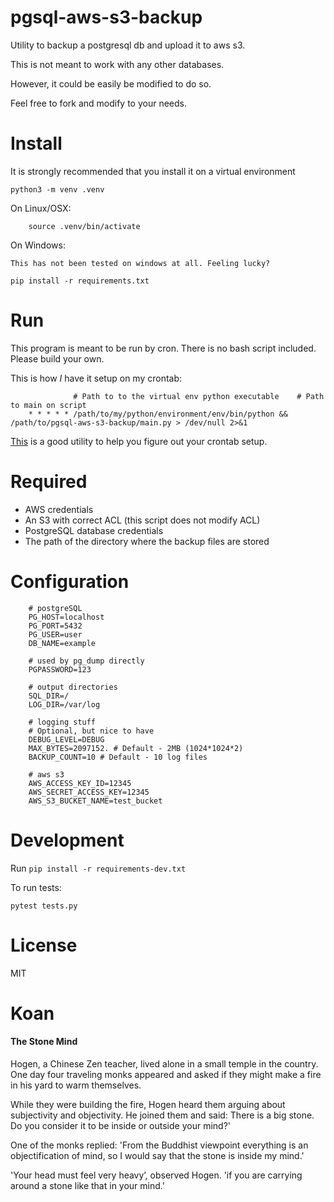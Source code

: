 # pgsql-aws-s3-backup
Utility to backup a postgresql db and upload it to aws s3.

This is not meant to work with any other databases.

However, it could be easily be modified to do so.

Feel free to fork and modify to your needs.


# Install

It is strongly recommended that you install it on a virtual environment

`python3 -m venv .venv`

On Linux/OSX:

		source .venv/bin/activate

On Windows:

    This has not been tested on windows at all. Feeling lucky?

`pip install -r requirements.txt`


# Run

This program is meant to be run by cron.
There is no bash script included. Please build your own.

This is how *I* have it setup on my crontab:

    
		          # Path to to the virtual env python executable    # Path to main on script
		* * * * * /path/to/my/python/environment/env/bin/python && /path/to/pgsql-aws-s3-backup/main.py > /dev/null 2>&1

[This](https://crontab.guru/) is a good utility to help you figure out your crontab setup.

# Required

- AWS credentials
- An S3 with correct ACL (this script does not modify ACL)
- PostgreSQL database credentials
- The path of the directory where the backup files are stored


# Configuration


		
		# postgreSQL
		PG_HOST=localhost
		PG_PORT=5432
		PG_USER=user
		DB_NAME=example
		
		# used by pg_dump directly
		PGPASSWORD=123
		
		# output directories
		SQL_DIR=/
		LOG_DIR=/var/log
		
		# logging stuff
		# Optional, but nice to have
		DEBUG_LEVEL=DEBUG
		MAX_BYTES=2097152. # Default - 2MB (1024*1024*2)
		BACKUP_COUNT=10 # Default - 10 log files
		
		# aws s3
		AWS_ACCESS_KEY_ID=12345
		AWS_SECRET_ACCESS_KEY=12345
		AWS_S3_BUCKET_NAME=test_bucket
		



# Development

Run `pip install -r requirements-dev.txt`

To run tests:

`pytest tests.py`


# License

MIT

# Koan

#### The Stone Mind

Hogen, a Chinese Zen teacher, lived alone in a small temple in the country. One day four traveling monks appeared and asked if they might make a fire in his yard to warm themselves.

While they were building the fire, Hogen heard them arguing about subjectivity and objectivity. He joined them and said: There is a big stone. Do you consider it to be inside or outside your mind?'

One of the monks replied: 'From the Buddhist viewpoint everything is an objectification of mind, so I would say that the stone is inside my mind.'

'Your head must feel very heavy’, observed Hogen. 'if you are carrying around a stone like that in your mind.'